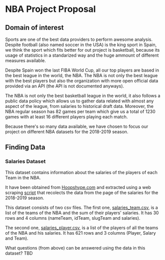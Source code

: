 # NBA Project Proposal

## Domain of interest

Sports are one of the best data providers to perform awesome analysis. Despite football (also named soccer in the USA) is the king sport in Spain, we think the sport which fits better for out project is basketball, because its usage of statistics in a standarized way and the huge ammount of different measures available.

Despite Spain won the last FIBA World Cup, all our top players are based in the best league in the world, the NBA. The NBA is not only the best league with the best players but also the organization with more open official data provided via an API (the API is not documented anyways).

The NBA is not only the best basketball league in the world, it also follows a public data policy which allows us to gather data related with almost any aspect of the league, from salaries to historical draft data. Moreover, the NBA regular season has 82 games per team which give us a total of 1230 games with at least 16 different players playing each match.

Because there's so many data available, we have chosen to focus our project on different NBA datasets for the 2018-2019 season.

## Finding Data

### Salaries Dataset

This dataset contains information about the salaries of the players of each Team in the NBA.

It have been obtained from [Hoopshype.com](https://hoopshype.com/salaries/2018-2019/ "Hoopshype page for 2018 - 2019 salaries") and extracted using a web scraping [script](../master/utils/player_salary_scrapper.R) that recolects the data from the page of the salaries for the 2018-2019 season.

This dataset consists of two csv files. The first one, [salaries_team.csv](../master/data/salaries_team.csv), is a list of the teams of the NBA and the sum of their players' salaries. It has 30 rows and 4 columns (nameTeam, idTeam, slugTeam and salaries).

The second one, [salaries_player.csv](../master/data/salaries_player.csv), is a list of the players of all the teams of the NBA and his salaries. It has 621 rows and 3 columns (Player, Salary and Team).

What questions (from above) can be answered using the data in this dataset? TBD
